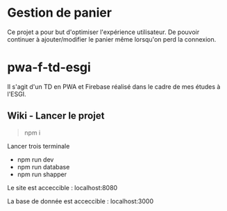 # Gestion de panier 
Ce projet a pour but d'optimiser l'expérience utilisateur. De pouvoir continuer à ajouter/modifier le panier même lorsqu'on perd la connexion. 

# pwa-f-td-esgi
Il s'agit d'un TD en PWA et Firebase réalisé dans le cadre de mes études à l'ESGI. 

## Wiki - Lancer le projet 
> npm i 

Lancer trois terminale 

- npm run dev 
- npm run database 
- npm run shapper 

Le site est acceccible : localhost:8080 

La base de donnée est acceccible : localhost:3000

